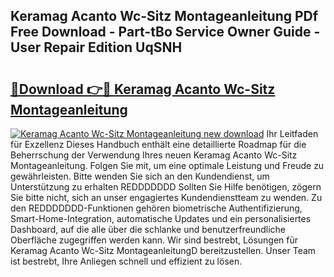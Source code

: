 ## Keramag Acanto Wc-Sitz Montageanleitung PDf Free Download - Part-tBo Service Owner Guide - User Repair Edition UqSNH

# <h2><a href="http://df74mug.blite.top/?on=Keramag+Acanto+Wc-Sitz+Montageanleitung">🔗Download 👉🔴 Keramag Acanto Wc-Sitz Montageanleitung</a></h2>

[![Keramag Acanto Wc-Sitz Montageanleitung new download](https://i.imgur.com/lujVjoI.png)](http://df74mug.blite.top/?on=Keramag+Acanto+Wc-Sitz+Montageanleitung)
Ihr Leitfaden für Exzellenz Dieses Handbuch enthält eine detaillierte Roadmap für die Beherrschung der Verwendung Ihres neuen Keramag Acanto Wc-Sitz Montageanleitung. Folgen Sie mit, um eine optimale Leistung und Freude zu gewährleisten. Bitte wenden Sie sich an den Kundendienst, um Unterstützung zu erhalten REDDDDDDD Sollten Sie Hilfe benötigen, zögern Sie bitte nicht, sich an unser engagiertes Kundendienstteam zu wenden. Zu den REDDDDDDD-Funktionen gehören biometrische Authentifizierung, Smart-Home-Integration, automatische Updates und ein personalisiertes Dashboard, auf die alle über die schlanke und benutzerfreundliche Oberfläche zugegriffen werden kann. Wir sind bestrebt, Lösungen für Keramag Acanto Wc-Sitz MontageanleitungD bereitzustellen. Unser Team ist bestrebt, Ihre Anliegen schnell und effizient zu lösen.
